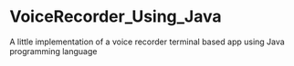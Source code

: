 # VoiceRecorder_Using_Java
A  little implementation of  a voice recorder terminal based app using Java programming language
